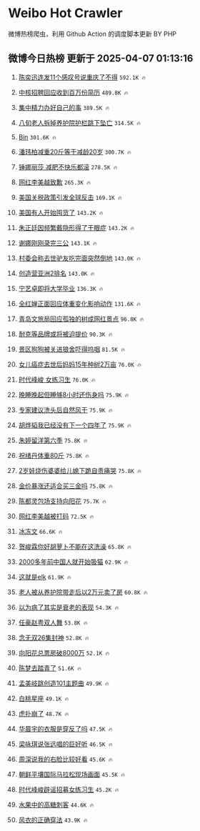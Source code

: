 # Weibo Hot Crawler 



微博热榜爬虫，利用 Github Action 的调度脚本更新 BY PHP 


## 微博今日热榜 更新于 2025-04-07 01:13:16 
1. [陈奕迅连发11个感叹号说重庆了不得](https://s.weibo.com/weibo?q=%E9%99%88%E5%A5%95%E8%BF%85%E8%BF%9E%E5%8F%9111%E4%B8%AA%E6%84%9F%E5%8F%B9%E5%8F%B7%E8%AF%B4%E9%87%8D%E5%BA%86%E4%BA%86%E4%B8%8D%E5%BE%97&t=31&band_rank=1&Refer=top) `592.1K 🔥` 

1. [中核招聘回应收到百万份简历](https://s.weibo.com/weibo?q=%23%E4%B8%AD%E6%A0%B8%E6%8B%9B%E8%81%98%E5%9B%9E%E5%BA%94%E6%94%B6%E5%88%B0%E7%99%BE%E4%B8%87%E4%BB%BD%E7%AE%80%E5%8E%86%23&t=31&band_rank=2&Refer=top) `489.8K 🔥` 

1. [集中精力办好自己的事](https://s.weibo.com/weibo?q=%23%E9%9B%86%E4%B8%AD%E7%B2%BE%E5%8A%9B%E5%8A%9E%E5%A5%BD%E8%87%AA%E5%B7%B1%E7%9A%84%E4%BA%8B%23&t=31&band_rank=3&Refer=top) `389.5K 🔥` 

1. [八旬老人拆掉养护院护栏跳下坠亡](https://s.weibo.com/weibo?q=%23%E5%85%AB%E6%97%AC%E8%80%81%E4%BA%BA%E6%8B%86%E6%8E%89%E5%85%BB%E6%8A%A4%E9%99%A2%E6%8A%A4%E6%A0%8F%E8%B7%B3%E4%B8%8B%E5%9D%A0%E4%BA%A1%23&t=31&band_rank=4&Refer=top) `314.5K 🔥` 

1. [Bin](https://s.weibo.com/weibo?q=Bin&t=31&band_rank=5&Refer=top) `301.6K 🔥` 

1. [潘玮柏减重20斤等于减龄20岁](https://s.weibo.com/weibo?q=%E6%BD%98%E7%8E%AE%E6%9F%8F%E5%87%8F%E9%87%8D20%E6%96%A4%E7%AD%89%E4%BA%8E%E5%87%8F%E9%BE%8420%E5%B2%81&t=31&band_rank=6&Refer=top) `300.7K 🔥` 

1. [锤娜丽莎 减肥不快乐都滚](https://s.weibo.com/weibo?q=%E9%94%A4%E5%A8%9C%E4%B8%BD%E8%8E%8E%20%E5%87%8F%E8%82%A5%E4%B8%8D%E5%BF%AB%E4%B9%90%E9%83%BD%E6%BB%9A&t=31&band_rank=7&Refer=top) `278.5K 🔥` 

1. [网红李美越致歉](https://s.weibo.com/weibo?q=%23%E7%BD%91%E7%BA%A2%E6%9D%8E%E7%BE%8E%E8%B6%8A%E8%87%B4%E6%AD%89%23&t=31&band_rank=8&Refer=top) `265.3K 🔥` 

1. [美国关税政策引发全球反击](https://s.weibo.com/weibo?q=%23%E7%BE%8E%E5%9B%BD%E5%85%B3%E7%A8%8E%E6%94%BF%E7%AD%96%E5%BC%95%E5%8F%91%E5%85%A8%E7%90%83%E5%8F%8D%E5%87%BB%23&t=31&band_rank=9&Refer=top) `169.1K 🔥` 

1. [美国有人开始囤货了](https://s.weibo.com/weibo?q=%23%E7%BE%8E%E5%9B%BD%E6%9C%89%E4%BA%BA%E5%BC%80%E5%A7%8B%E5%9B%A4%E8%B4%A7%E4%BA%86%23&t=31&band_rank=10&Refer=top) `143.2K 🔥` 

1. [朱正廷因频繁戴隐形得了干眼症](https://s.weibo.com/weibo?q=%23%E6%9C%B1%E6%AD%A3%E5%BB%B7%E5%9B%A0%E9%A2%91%E7%B9%81%E6%88%B4%E9%9A%90%E5%BD%A2%E5%BE%97%E4%BA%86%E5%B9%B2%E7%9C%BC%E7%97%87%23&t=31&band_rank=11&Refer=top) `143.2K 🔥` 

1. [谢娜刚刚录完三公](https://s.weibo.com/weibo?q=%23%E8%B0%A2%E5%A8%9C%E5%88%9A%E5%88%9A%E5%BD%95%E5%AE%8C%E4%B8%89%E5%85%AC%23&t=31&band_rank=12&Refer=top) `143.1K 🔥` 

1. [村委会称去世驴友吃完面突然倒地](https://s.weibo.com/weibo?q=%23%E6%9D%91%E5%A7%94%E4%BC%9A%E7%A7%B0%E5%8E%BB%E4%B8%96%E9%A9%B4%E5%8F%8B%E5%90%83%E5%AE%8C%E9%9D%A2%E7%AA%81%E7%84%B6%E5%80%92%E5%9C%B0%23&t=31&band_rank=13&Refer=top) `143.0K 🔥` 

1. [创造营亚洲2排名](https://s.weibo.com/weibo?q=%23%E5%88%9B%E9%80%A0%E8%90%A5%E4%BA%9A%E6%B4%B22%E6%8E%92%E5%90%8D%23&t=31&band_rank=14&Refer=top) `143.0K 🔥` 

1. [宁艺卓即将大学毕业](https://s.weibo.com/weibo?q=%23%E5%AE%81%E8%89%BA%E5%8D%93%E5%8D%B3%E5%B0%86%E5%A4%A7%E5%AD%A6%E6%AF%95%E4%B8%9A%23&t=31&band_rank=15&Refer=top) `136.3K 🔥` 

1. [全红婵正面回应体重变化影响动作](https://s.weibo.com/weibo?q=%23%E5%85%A8%E7%BA%A2%E5%A9%B5%E6%AD%A3%E9%9D%A2%E5%9B%9E%E5%BA%94%E4%BD%93%E9%87%8D%E5%8F%98%E5%8C%96%E5%BD%B1%E5%93%8D%E5%8A%A8%E4%BD%9C%23&t=31&band_rank=16&Refer=top) `131.6K 🔥` 

1. [青岛文旅局回应孤独的树成网红景点](https://s.weibo.com/weibo?q=%23%E9%9D%92%E5%B2%9B%E6%96%87%E6%97%85%E5%B1%80%E5%9B%9E%E5%BA%94%E5%AD%A4%E7%8B%AC%E7%9A%84%E6%A0%91%E6%88%90%E7%BD%91%E7%BA%A2%E6%99%AF%E7%82%B9%23&t=31&band_rank=17&Refer=top) `96.8K 🔥` 

1. [耐克等品牌或将被迫提价](https://s.weibo.com/weibo?q=%23%E8%80%90%E5%85%8B%E7%AD%89%E5%93%81%E7%89%8C%E6%88%96%E5%B0%86%E8%A2%AB%E8%BF%AB%E6%8F%90%E4%BB%B7%23&t=31&band_rank=18&Refer=top) `90.3K 🔥` 

1. [景区狗狗被关进狼舍吓得呜咽](https://s.weibo.com/weibo?q=%23%E6%99%AF%E5%8C%BA%E7%8B%97%E7%8B%97%E8%A2%AB%E5%85%B3%E8%BF%9B%E7%8B%BC%E8%88%8D%E5%90%93%E5%BE%97%E5%91%9C%E5%92%BD%23&t=31&band_rank=19&Refer=top) `81.5K 🔥` 

1. [女儿癌症去世后妈妈15年种树2万亩](https://s.weibo.com/weibo?q=%23%E5%A5%B3%E5%84%BF%E7%99%8C%E7%97%87%E5%8E%BB%E4%B8%96%E5%90%8E%E5%A6%88%E5%A6%8815%E5%B9%B4%E7%A7%8D%E6%A0%912%E4%B8%87%E4%BA%A9%23&t=31&band_rank=20&Refer=top) `76.0K 🔥` 

1. [时代峰峻 女练习生](https://s.weibo.com/weibo?q=%E6%97%B6%E4%BB%A3%E5%B3%B0%E5%B3%BB%20%E5%A5%B3%E7%BB%83%E4%B9%A0%E7%94%9F&t=31&band_rank=21&Refer=top) `76.0K 🔥` 

1. [晚睡晚起但睡够8小时还伤身吗](https://s.weibo.com/weibo?q=%23%E6%99%9A%E7%9D%A1%E6%99%9A%E8%B5%B7%E4%BD%86%E7%9D%A1%E5%A4%9F8%E5%B0%8F%E6%97%B6%E8%BF%98%E4%BC%A4%E8%BA%AB%E5%90%97%23&t=31&band_rank=22&Refer=top) `75.9K 🔥` 

1. [专家建议洗头后自然风干](https://s.weibo.com/weibo?q=%23%E4%B8%93%E5%AE%B6%E5%BB%BA%E8%AE%AE%E6%B4%97%E5%A4%B4%E5%90%8E%E8%87%AA%E7%84%B6%E9%A3%8E%E5%B9%B2%23&t=31&band_rank=23&Refer=top) `75.9K 🔥` 

1. [胡烨韬我已经没有下一个四年了](https://s.weibo.com/weibo?q=%E8%83%A1%E7%83%A8%E9%9F%AC%E6%88%91%E5%B7%B2%E7%BB%8F%E6%B2%A1%E6%9C%89%E4%B8%8B%E4%B8%80%E4%B8%AA%E5%9B%9B%E5%B9%B4%E4%BA%86&t=31&band_rank=24&Refer=top) `75.9K 🔥` 

1. [朱婷留洋第六季](https://s.weibo.com/weibo?q=%23%E6%9C%B1%E5%A9%B7%E7%95%99%E6%B4%8B%E7%AC%AC%E5%85%AD%E5%AD%A3%23&t=31&band_rank=25&Refer=top) `75.8K 🔥` 

1. [祝绪丹体重80斤](https://s.weibo.com/weibo?q=%23%E7%A5%9D%E7%BB%AA%E4%B8%B9%E4%BD%93%E9%87%8D80%E6%96%A4%23&t=31&band_rank=26&Refer=top) `75.8K 🔥` 

1. [2岁娃烧伤婆婆给儿媳下跪自责痛哭](https://s.weibo.com/weibo?q=%232%E5%B2%81%E5%A8%83%E7%83%A7%E4%BC%A4%E5%A9%86%E5%A9%86%E7%BB%99%E5%84%BF%E5%AA%B3%E4%B8%8B%E8%B7%AA%E8%87%AA%E8%B4%A3%E7%97%9B%E5%93%AD%23&t=31&band_rank=27&Refer=top) `75.8K 🔥` 

1. [金价暴涨还适合买三金吗](https://s.weibo.com/weibo?q=%E9%87%91%E4%BB%B7%E6%9A%B4%E6%B6%A8%E8%BF%98%E9%80%82%E5%90%88%E4%B9%B0%E4%B8%89%E9%87%91%E5%90%97&t=31&band_rank=28&Refer=top) `75.8K 🔥` 

1. [陈都灵包场支持向阳花](https://s.weibo.com/weibo?q=%23%E9%99%88%E9%83%BD%E7%81%B5%E5%8C%85%E5%9C%BA%E6%94%AF%E6%8C%81%E5%90%91%E9%98%B3%E8%8A%B1%23&t=31&band_rank=29&Refer=top) `75.7K 🔥` 

1. [网红李美越被打码](https://s.weibo.com/weibo?q=%23%E7%BD%91%E7%BA%A2%E6%9D%8E%E7%BE%8E%E8%B6%8A%E8%A2%AB%E6%89%93%E7%A0%81%23&t=31&band_rank=30&Refer=top) `72.5K 🔥` 

1. [冰冻文](https://s.weibo.com/weibo?q=%E5%86%B0%E5%86%BB%E6%96%87&t=31&band_rank=31&Refer=top) `66.6K 🔥` 

1. [贺峻霖你好胡萝卜不能在这洗澡](https://s.weibo.com/weibo?q=%E8%B4%BA%E5%B3%BB%E9%9C%96%E4%BD%A0%E5%A5%BD%E8%83%A1%E8%90%9D%E5%8D%9C%E4%B8%8D%E8%83%BD%E5%9C%A8%E8%BF%99%E6%B4%97%E6%BE%A1&t=31&band_rank=32&Refer=top) `65.8K 🔥` 

1. [2000多年前中国人就开始吸猫](https://s.weibo.com/weibo?q=%232000%E5%A4%9A%E5%B9%B4%E5%89%8D%E4%B8%AD%E5%9B%BD%E4%BA%BA%E5%B0%B1%E5%BC%80%E5%A7%8B%E5%90%B8%E7%8C%AB%23&t=31&band_rank=33&Refer=top) `62.9K 🔥` 

1. [这就是elk](https://s.weibo.com/weibo?q=%E8%BF%99%E5%B0%B1%E6%98%AFelk&t=31&band_rank=34&Refer=top) `61.9K 🔥` 

1. [老人被从养护院带走后以2万元卖了房](https://s.weibo.com/weibo?q=%23%E8%80%81%E4%BA%BA%E8%A2%AB%E4%BB%8E%E5%85%BB%E6%8A%A4%E9%99%A2%E5%B8%A6%E8%B5%B0%E5%90%8E%E4%BB%A52%E4%B8%87%E5%85%83%E5%8D%96%E4%BA%86%E6%88%BF%23&t=31&band_rank=35&Refer=top) `60.8K 🔥` 

1. [以为病了其实是衰老的表现](https://s.weibo.com/weibo?q=%23%E4%BB%A5%E4%B8%BA%E7%97%85%E4%BA%86%E5%85%B6%E5%AE%9E%E6%98%AF%E8%A1%B0%E8%80%81%E7%9A%84%E8%A1%A8%E7%8E%B0%23&t=31&band_rank=36&Refer=top) `54.3K 🔥` 

1. [任豪赵粤双人舞](https://s.weibo.com/weibo?q=%23%E4%BB%BB%E8%B1%AA%E8%B5%B5%E7%B2%A4%E5%8F%8C%E4%BA%BA%E8%88%9E%23&t=31&band_rank=37&Refer=top) `53.8K 🔥` 

1. [念无双26集封神](https://s.weibo.com/weibo?q=%23%E5%BF%B5%E6%97%A0%E5%8F%8C26%E9%9B%86%E5%B0%81%E7%A5%9E%23&t=31&band_rank=38&Refer=top) `52.8K 🔥` 

1. [向阳花总票房破8000万](https://s.weibo.com/weibo?q=%23%E5%90%91%E9%98%B3%E8%8A%B1%E6%80%BB%E7%A5%A8%E6%88%BF%E7%A0%B48000%E4%B8%87%23&t=31&band_rank=39&Refer=top) `52.1K 🔥` 

1. [陈梦去踏青了](https://s.weibo.com/weibo?q=%23%E9%99%88%E6%A2%A6%E5%8E%BB%E8%B8%8F%E9%9D%92%E4%BA%86%23&t=31&band_rank=40&Refer=top) `51.6K 🔥` 

1. [孟美岐跳创造101主题曲](https://s.weibo.com/weibo?q=%23%E5%AD%9F%E7%BE%8E%E5%B2%90%E8%B7%B3%E5%88%9B%E9%80%A0101%E4%B8%BB%E9%A2%98%E6%9B%B2%23&t=31&band_rank=41&Refer=top) `49.9K 🔥` 

1. [白桃星座](https://s.weibo.com/weibo?q=%E7%99%BD%E6%A1%83%E6%98%9F%E5%BA%A7&t=31&band_rank=42&Refer=top) `49.1K 🔥` 

1. [虎扑崩了](https://s.weibo.com/weibo?q=%E8%99%8E%E6%89%91%E5%B4%A9%E4%BA%86&t=31&band_rank=43&Refer=top) `48.7K 🔥` 

1. [华晨宇的衣服是穿反了吗](https://s.weibo.com/weibo?q=%E5%8D%8E%E6%99%A8%E5%AE%87%E7%9A%84%E8%A1%A3%E6%9C%8D%E6%98%AF%E7%A9%BF%E5%8F%8D%E4%BA%86%E5%90%97&t=31&band_rank=44&Refer=top) `47.5K 🔥` 

1. [梁咏琪说张远唱的巨好听](https://s.weibo.com/weibo?q=%E6%A2%81%E5%92%8F%E7%90%AA%E8%AF%B4%E5%BC%A0%E8%BF%9C%E5%94%B1%E7%9A%84%E5%B7%A8%E5%A5%BD%E5%90%AC&t=31&band_rank=45&Refer=top) `46.5K 🔥` 

1. [周深说我的右脸比较好看](https://s.weibo.com/weibo?q=%23%E5%91%A8%E6%B7%B1%E8%AF%B4%E6%88%91%E7%9A%84%E5%8F%B3%E8%84%B8%E6%AF%94%E8%BE%83%E5%A5%BD%E7%9C%8B%23&t=31&band_rank=46&Refer=top) `45.6K 🔥` 

1. [朝鲜平壤国际马拉松现场画面](https://s.weibo.com/weibo?q=%23%E6%9C%9D%E9%B2%9C%E5%B9%B3%E5%A3%A4%E5%9B%BD%E9%99%85%E9%A9%AC%E6%8B%89%E6%9D%BE%E7%8E%B0%E5%9C%BA%E7%94%BB%E9%9D%A2%23&t=31&band_rank=47&Refer=top) `45.5K 🔥` 

1. [时代峰峻辟谣招募女练习生](https://s.weibo.com/weibo?q=%23%E6%97%B6%E4%BB%A3%E5%B3%B0%E5%B3%BB%E8%BE%9F%E8%B0%A3%E6%8B%9B%E5%8B%9F%E5%A5%B3%E7%BB%83%E4%B9%A0%E7%94%9F%23&t=31&band_rank=48&Refer=top) `45.2K 🔥` 

1. [水果中的高糖刺客](https://s.weibo.com/weibo?q=%23%E6%B0%B4%E6%9E%9C%E4%B8%AD%E7%9A%84%E9%AB%98%E7%B3%96%E5%88%BA%E5%AE%A2%23&t=31&band_rank=49&Refer=top) `44.6K 🔥` 

1. [风衣的正确穿法](https://s.weibo.com/weibo?q=%E9%A3%8E%E8%A1%A3%E7%9A%84%E6%AD%A3%E7%A1%AE%E7%A9%BF%E6%B3%95&t=31&band_rank=50&Refer=top) `43.9K 🔥` 

